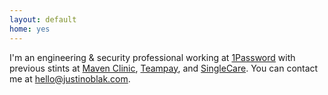 ```yaml
---
layout: default
home: yes
---
```


<p>
    I'm an engineering & security professional working at <a href="https://1password.com">1Password</a> with previous stints at <a href="https://mavenclinic.com">Maven Clinic</a>, <a href="https://teampay.co">Teampay</a>, and <a href="https://www.singlecare.com">SingleCare</a>. 
    You can contact me at <a href="mailto:hello@justinoblak.com">hello@justinoblak.com</a>.
</p>

